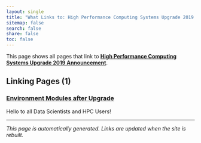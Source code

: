 ```yaml
---
layout: single
title: "What Links to: High Performance Computing Systems Upgrade 2019 Announcement"
sitemap: false
search: false
share: false
toc: false
---
```


This page shows all pages that link to **[High Performance Computing Systems Upgrade 2019 Announcement](/scicompannounce/2019-01-22-hpc-systems-upgrade-2019/)**.

## Linking Pages (1)

### [Environment Modules after Upgrade](/scicompannounce/2019-02-21-upgrade-env-modules/)

Hello to all Data Scientists and HPC Users!

---


*This page is automatically generated. Links are updated when the site is rebuilt.*
